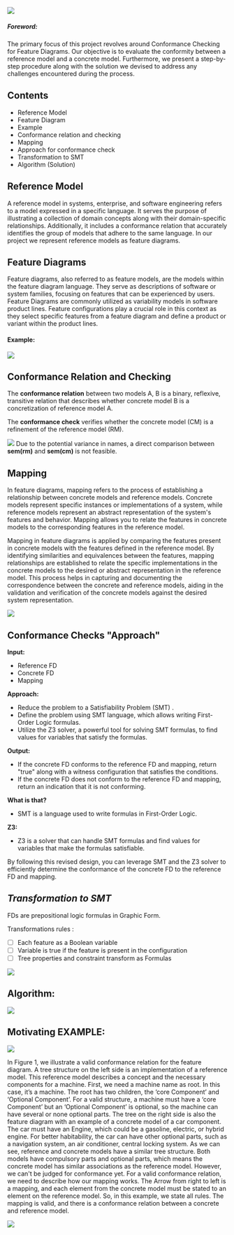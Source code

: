 ![](pics/Conformance_Checking_for_Feature_Diagrams.png)

##### Foreword:
The primary focus of this project revolves around Conformance Checking for Feature Diagrams. Our objective is to evaluate the conformity between a reference model and a concrete model. Furthermore, we present a step-by-step procedure along with the solution we devised to address any challenges encountered during the process.


## Contents
- Reference Model
- Feature Diagram
- Example
- Conformance relation and checking
- Mapping
- Approach for conformance check
- Transformation to SMT
- Algorithm (Solution)




## Reference Model 
A reference model in systems, enterprise, and software engineering refers to a model expressed in a specific language. It serves the purpose of illustrating a collection of domain concepts along with their domain-specific relationships. Additionally, it includes a conformance relation that accurately identifies the group of models that adhere to the same language.
In our project we represent reference models as feature diagrams.

## Feature Diagrams

Feature diagrams, also referred to as feature models, are the models within the feature diagram language. They serve as descriptions of software or system families, focusing on features that can be experienced by users. Feature Diagrams are commonly utilized as variability models in software product lines. Feature configurations play a crucial role in this context as they select specific features from a feature diagram and define a product or variant within the product lines.
 
#### Example:


  ![](pics/Slide3.jpg)

  ## Conformance Relation and Checking

The __conformance relation__ between two models A, B
is a binary, reflexive, transitive relation that
describes whether concrete model B is a concretization of reference model A.

The __conformance check__ verifies whether the concrete model (CM) is a refinement of the reference model (RM).

![](pics/Slide3.jpg)
Due to the potential variance in names, a direct comparison between __sem(rm)__ and __sem(cm)__ is not feasible.

## Mapping

In feature diagrams, mapping refers to the process of establishing a relationship between concrete models and reference models. Concrete models represent specific instances or implementations of a system, while reference models represent an abstract representation of the system's features and behavior. Mapping allows you to relate the features in concrete models to the corresponding features in the reference model.



Mapping in feature diagrams is applied by comparing the features present in concrete models with the features defined in the reference model. By identifying similarities and equivalences between the features, mapping relationships are established to relate the specific implementations in the concrete models to the desired or abstract representation in the reference model. This process helps in capturing and documenting the correspondence between the concrete and reference models, aiding in the validation and verification of the concrete models against the desired system representation.

![](pics/Slide6.jpg)

## Conformance Checks "Approach"

__Input:__

- Reference FD 
- Concrete FD 
- Mapping

__Approach:__

- Reduce  the problem to a Satisfiability Problem (SMT) .
- Define the problem using SMT language, which allows writing First-Order Logic formulas.
- Utilize the Z3 solver, a powerful tool for solving SMT formulas, to find values for variables that satisfy the formulas.

__Output:__

- If the concrete FD conforms to the reference FD and mapping, return "true" along with a witness configuration that satisfies the conditions.
- If the concrete FD does not conform to the reference FD and mapping, return an indication that it is not conforming.

__What is that?__
- SMT is a language used to write formulas in First-Order Logic.

__Z3:__

- Z3 is a solver that can handle SMT formulas and find values for variables that make the formulas satisfiable.

By following this revised design, you can leverage SMT and the Z3 solver to efficiently determine the conformance of the concrete FD to the reference FD and mapping.

## _Transformation to SMT_

FDs are prepositional logic formulas in Graphic Form.

Transformations rules :
- [ ] Each feature as a Boolean variable
- [ ] Variable is true if the feature is present in the configuration
- [ ] Tree properties and constraint transform as Formulas

![](pics/Slide12.jpg)

## Algorithm:

![](pics/Slide17.jpg)


## Motivating EXAMPLE:

![](pics/Slide18.jpg)

In Figure 1, we illustrate a valid conformance relation for the feature diagram. A tree structure on the left side is an implementation of a reference model. This reference model describes a concept and the necessary components for a machine.
First, we need a machine name as root. In this case, it’s a machine. The root has two children, the ‘core Component’ and ‘Optional Component’.  For a valid structure, a machine must have a ‘core Component’ but an ‘Optional Component’ is optional, so the machine can have several or none optional parts.
The tree on the right side is also the feature diagram with an example of a concrete model of a car component.  The car must have an Engine, which could be a gasoline, electric, or hybrid engine. For better habitability, the car can have other optional parts, such as a navigation system, an air conditioner, central locking system.
As we can see, reference and concrete models have a similar tree structure. Both models have compulsory parts and optional parts, which means the concrete model has similar associations as the reference model.
However, we can't be judged for conformance yet.
For a valid conformance relation, we need to describe how our mapping works. The Arrow from right to left is a mapping, and each element from the concrete model must be stated to an element on the reference model.
So, in this example, we state all rules.  The mapping is valid, and there is a conformance relation between a concrete and reference model.

![](pics/Slide5.jpg)
 
